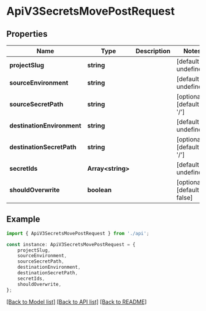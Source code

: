 # ApiV3SecretsMovePostRequest


## Properties

Name | Type | Description | Notes
------------ | ------------- | ------------- | -------------
**projectSlug** | **string** |  | [default to undefined]
**sourceEnvironment** | **string** |  | [default to undefined]
**sourceSecretPath** | **string** |  | [optional] [default to '/']
**destinationEnvironment** | **string** |  | [default to undefined]
**destinationSecretPath** | **string** |  | [optional] [default to '/']
**secretIds** | **Array&lt;string&gt;** |  | [default to undefined]
**shouldOverwrite** | **boolean** |  | [optional] [default to false]

## Example

```typescript
import { ApiV3SecretsMovePostRequest } from './api';

const instance: ApiV3SecretsMovePostRequest = {
    projectSlug,
    sourceEnvironment,
    sourceSecretPath,
    destinationEnvironment,
    destinationSecretPath,
    secretIds,
    shouldOverwrite,
};
```

[[Back to Model list]](../README.md#documentation-for-models) [[Back to API list]](../README.md#documentation-for-api-endpoints) [[Back to README]](../README.md)

